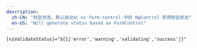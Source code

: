 ```yaml
---
description:
  zh-CN: "校验状态，默认自动从 nz-form-control 中的 NgControl 获得校验状态"
  en-US: "Will generate status based on FormControl"
---
```


```html
[nzValidateStatus]="${1|'error','warning','validating','success'|}"
```
